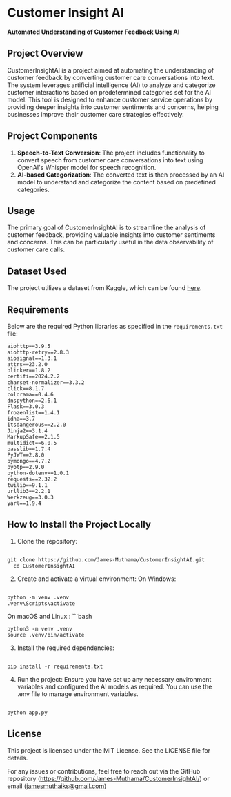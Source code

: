 # Customer Insight AI
**Automated Understanding of Customer Feedback Using AI**

## Project Overview
CustomerInsightAI is a project aimed at automating the understanding of customer feedback by converting customer care conversations into text. The system leverages artificial intelligence (AI) to analyze and categorize customer interactions based on predetermined categories set for the AI model. This tool is designed to enhance customer service operations by providing deeper insights into customer sentiments and concerns, helping businesses improve their customer care strategies effectively.

## Project Components

1. **Speech-to-Text Conversion**: The project includes functionality to convert speech from customer care conversations into text using OpenAI's Whisper model for speech recognition.
2. **AI-based Categorization**: The converted text is then processed by an AI model to understand and categorize the content based on predefined categories.

## Usage
The primary goal of CustomerInsightAI is to streamline the analysis of customer feedback, providing valuable insights into customer sentiments and concerns. This can be particularly useful in the data observability of customer care calls.

## Dataset Used
The project utilizes a dataset from Kaggle, which can be found [here](https://www.kaggle.com/datasets/bitext/training-dataset-for-chatbotsvirtual-assistants).

## Requirements
Below are the required Python libraries as specified in the `requirements.txt` file:

```plaintext
aiohttp==3.9.5
aiohttp-retry==2.8.3
aiosignal==1.3.1
attrs==23.2.0
blinker==1.8.2
certifi==2024.2.2
charset-normalizer==3.3.2
click==8.1.7
colorama==0.4.6
dnspython==2.6.1
Flask==3.0.3
frozenlist==1.4.1
idna==3.7
itsdangerous==2.2.0
Jinja2==3.1.4
MarkupSafe==2.1.5
multidict==6.0.5
passlib==1.7.4
PyJWT==2.8.0
pymongo==4.7.2
pyotp==2.9.0
python-dotenv==1.0.1
requests==2.32.2
twilio==9.1.1
urllib3==2.2.1
Werkzeug==3.0.3
yarl==1.9.4
```

## How to Install the Project Locally
1. Clone the repository:
   ```bash
```
git clone https://github.com/James-Muthama/CustomerInsightAI.git
  cd CustomerInsightAI
```

2. Create and activate a virtual environment:
   On Windows:
   ```bash
```
python -m venv .venv
.venv\Scripts\activate
```
   On macOS and Linux::
    ```bash
```
python3 -m venv .venv
source .venv/bin/activate
```

3. Install the required dependencies:
   ```bash
```
pip install -r requirements.txt
```

4. Run the project:
     Ensure you have set up any necessary environment variables and configured the AI models as required. You can use the .env file to manage environment variables.
     ```bash
```
python app.py
```

## License
This project is licensed under the MIT License. See the LICENSE file for details.

For any issues or contributions, feel free to reach out via the GitHub repository (https://github.com/James-Muthama/CustomerInsightAI/) or email (jamesmuthaiks@gmail.com)
